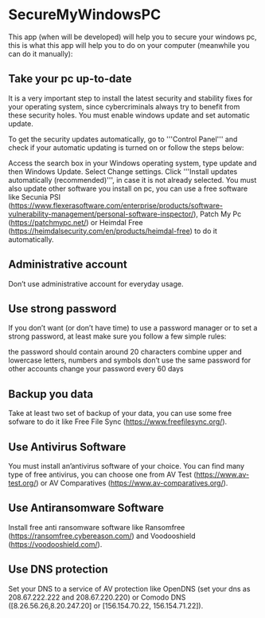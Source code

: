 # SecureMyWindowsPC
This app (when will be developed) will help you to secure your windows pc, this is what this app will help you to do on your computer (meanwhile you can do it manually):

## Take your pc up-to-date
It is a very important step to install the latest security and stability fixes for your operating system, since cybercriminals always try to benefit from these security holes. You must enable windows update and set automatic update.

To get the security updates automatically, go to '''Control Panel''' and check if your automatic updating is turned on or follow the steps below:

Access the search box in your Windows operating system, type update and then Windows Update.
Select Change settings.
Click '''Install updates automatically (recommended)''', in case it is not already selected.
You must also update other software you install on pc, you can use a free software like Secunia PSI (https://www.flexerasoftware.com/enterprise/products/software-vulnerability-management/personal-software-inspector/), Patch My Pc (https://patchmypc.net/) or Heimdal Free (https://heimdalsecurity.com/en/products/heimdal-free) to do it automatically.

## Administrative account
Don’t use administrative account for everyday usage.

## Use strong password
If you don’t want (or don’t have time) to use a password manager or to set a strong password, at least make sure you follow a few simple rules:

 the password should contain around 20 characters
 combine upper and lowercase letters, numbers and symbols
 don’t use the same password for other accounts
 change your password every 60 days
 
## Backup you data
Take at least two set of backup of your data, you can use some free sofware to do it like Free File Sync (https://www.freefilesync.org/).

## Use Antivirus Software
You must install an’antivirus software of your choice. You can find many type of free antivirus, you can choose one from AV Test (https://www.av-test.org/) or AV Comparatives (https://www.av-comparatives.org/).

## Use Antiransomware Software
Install free anti ransomware software like Ransomfree (https://ransomfree.cybereason.com/) and Voodooshield (https://voodooshield.com/).

## Use DNS protection
Set your DNS to a service of AV protection like OpenDNS (set your dns as 208.67.222.222 and 208.67.220.220) or Comodo DNS ([8.26.56.26,8.20.247.20] or [156.154.70.22, 156.154.71.22]).
